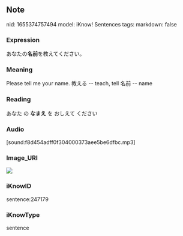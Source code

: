 ## Note
nid: 1655374757494
model: iKnow! Sentences
tags: 
markdown: false

### Expression
あなたの<b>名前</b>を教えてください。

### Meaning
Please tell me your name.
教える -- teach, tell
名前 -- name

### Reading
あなた の <b>なまえ</b> を おしえて ください

### Audio
[sound:f8d454adff0f304000373aee5be6dfbc.mp3]

### Image_URI
<img src="e95a740fb6f0fcd09398aab835a7d93b.jpg">

### iKnowID
sentence:247179

### iKnowType
sentence
